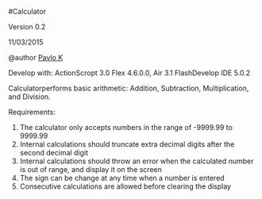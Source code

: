 #Calculator 

Version 0.2

11/03/2015

@author [Pavlo K](https://github.com/koteho)
	 
Develop with:
  ActionScropt 3.0
  Flex 4.6.0.0, Air 3.1
  FlashDevelop IDE 5.0.2  
  
Calculatorperforms basic arithmetic: Addition, Subtraction, Multiplication, and Division.

Requirements:

1. The calculator only accepts numbers in the range of -9999.99 to 9999.99
2. Internal calculations should truncate extra decimal digits after the second decimal digit
3. Internal calculations should throw an error when the calculated number is out of range, and display it on the screen
4. The sign can be change at any time when a number is entered
5. Consecutive calculations are allowed before clearing the display
